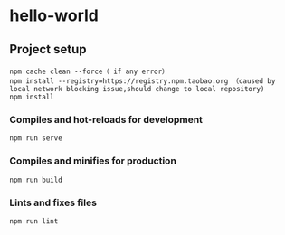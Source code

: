 # hello-world

## Project setup
```
npm cache clean --force（ if any error）
npm install --registry=https://registry.npm.taobao.org （caused by local network blocking issue,should change to local repository)
npm install
```

### Compiles and hot-reloads for development
```
npm run serve
```

### Compiles and minifies for production
```
npm run build
```

### Lints and fixes files
```
npm run lint
```
